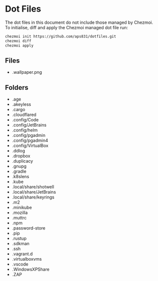 # Dot Files

The dot files in this document do not include those managed by Chezmoi. To initialise, diff and apply the Chezmoi managed dot file run:

```bash
chezmoi init https://github.com/aps831/dotfiles.git
chezmoi diff
chezmoi apply
```

## Files

-   .wallpaper.png

## Folders

-   .age
-   .akeyless
-   .cargo
-   .cloudflared
-   .config/Code
-   .config/JetBrains
-   .config/helm
-   .config/pgadmin
-   .config/pgadmin4
-   .config/VirtualBox
-   .ddlog
-   .dropbox
-   .duplicacy
-   .gnupg
-   .gradle
-   .k8slens
-   .kube
-   .local/share/shotwell
-   .local/share/JetBrains
-   .local/share/keyrings
-   .m2
-   .minikube
-   .mozilla
-   .muttrc
-   .npm
-   .password-store
-   .pip
-   .rustup
-   .sdkman
-   .ssh
-   .vagrant.d
-   .virtualboxvms
-   .vscode
-   .WindowsXPShare
-   .ZAP
